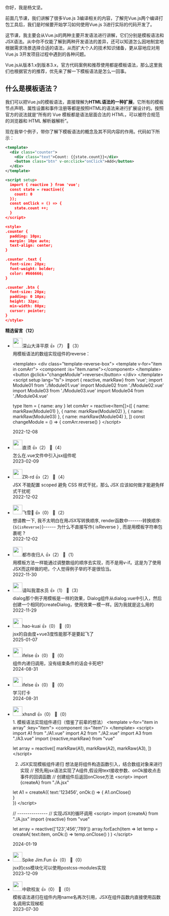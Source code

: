 你好，我是杨文坚。

前面几节课，我们讲解了很多Vue.js 3编译相关的内容，了解完Vue.js两个编译打包工具后，我们是时候要开始学习如何使用Vue.js 3进行实际的代码开发了。

这节课，我主要会从Vue.js的两种主要开发语法进行讲解，它们分别是模板语法和JSX语法。从中你不仅能了解到两种开发语法的差异，还可以知道怎么因地制宜地根据需求场景选择合适的语法，从而扩大个人的技术知识储备，更从容地应对用Vue.js 3开发项目过程中遇到的各种问题。

Vue.js从版本1.x到版本3.x，官方代码案例和推荐使用都是模板语法，那么这里我们也根据官方的推荐，优先来了解一下模板语法是怎么一回事。

## 什么是模板语法？

我们可以把Vue.js的模板语法，直接理解为**HTML语法的一种扩展**，它所有的模板节点声明、属性设置和事件注册等都是按照HTML的语法来进行扩展设计的。按照官方的说法就是“所有的 Vue 模板都是语法层面合法的 HTML，可以被符合规范的浏览器和 HTML 解析器解析”。

现在我举个例子，带你了解下模板语法的概念及其不同内容的作用。代码如下所示：

```xml
<template>
  <div class="counter">
    <div class="text">Count: {{state.count}}</div>
    <button class="btn" v-on:click="onClick">Add</button>
  </div>
</template>

<script setup>
  import { reactive } from 'vue';
  const state = reactive({
    count: 0
  });
  const onClick = () => {
    state.count ++;
  }
</script>

<style>
.counter {
  padding: 10px;
  margin: 10px auto;
  text-align: center;
}

.counter .text {
  font-size: 28px;
  font-weight: bolder;
  color: #666666;
}

.counter .btn {
  font-size: 20px;
  padding: 0 10px;
  height: 32px;
  min-width: 80px;
  cursor: pointer;
} 
</style>

```
<div><strong>精选留言（12）</strong></div><ul>
<li><img src="https://static001.geekbang.org/account/avatar/00/14/e0/bb/14ab8d70.jpg" width="30px"><span>深山大泽平原</span> 👍（7） 💬（3）<div>用模板语法的数组实现组件的reverse：

&lt;template&gt;
    &lt;div class=&quot;template-reverse-box&quot;&gt;
        &lt;template v-for=&quot;item in comArr&quot;&gt;
            &lt;component :is=&quot;item.name&quot;&gt;&lt;&#47;component&gt;
        &lt;&#47;template&gt;
        &lt;button @click=&quot;changeModule&quot;&gt;reverse&lt;&#47;button&gt;
    &lt;&#47;div&gt;
&lt;&#47;template&gt;
&lt;script setup lang=&quot;ts&quot;&gt;
import { reactive, markRaw} from &#39;vue&#39;;
import Module01 from &#39;.&#47;Module01.vue&#39;
import Module02 from &#39;.&#47;Module02.vue&#39;
import Module03 from &#39;.&#47;Module03.vue&#39;
import Module04 from &#39;.&#47;Module04.vue&#39;

type Item = {
    name: any
}
let comArr = reactive&lt;Item[]&gt;([
    {
        name: markRaw(Module01)
    },
    {
        name: markRaw(Module02)
    },
    {
        name: markRaw(Module03)
    },
    {
        name: markRaw(Module04)
    },
])
const changeModule = () =&gt; {
    comArr.reverse()
}
&lt;&#47;script&gt;</div>2022-12-08</li><br/><li><img src="https://static001.geekbang.org/account/avatar/00/15/e1/95/5339b68d.jpg" width="30px"><span>直须</span> 👍（2） 💬（4）<div>怎么在.vue文件中引入jsx组件呢</div>2023-02-09</li><br/><li><img src="https://static001.geekbang.org/account/avatar/00/1f/ae/27/74828c37.jpg" width="30px"><span>ZR-rd</span> 👍（2） 💬（4）<div>JSX 不能配置 scoped 避免 CSS 样式干扰，那么 JSX 应该如何做才能避免样式干扰呢</div>2022-12-02</li><br/><li><img src="https://static001.geekbang.org/account/avatar/00/2e/f8/b9/36a74bc2.jpg" width="30px"><span>飞雪👻</span> 👍（0） 💬（2）<div>想请教一下, 我不太明白在用JSX写转换顺序, render函数中-------转换顺序: {`${isReverse}`}------ 为什么不直接写作{ isReverse } , 而是用模板字符串包裹呢 ?</div>2022-12-02</li><br/><li><img src="https://static001.geekbang.org/account/avatar/00/10/5b/25/d78cc1fe.jpg" width="30px"><span>都市夜归人</span> 👍（2） 💬（1）<div>用模板方法一样能通过调整数组的顺序去实现，而不是用v-if。这是为了使用JSX而这样做的吧，个人觉得例子举的不是很恰当。</div>2022-11-30</li><br/><li><img src="https://static001.geekbang.org/account/avatar/00/28/10/fc/213c381f.jpg" width="30px"><span>请叫我潜水员</span> 👍（1） 💬（3）<div>dialog那个例子用模板是一样的效果，Dialog组件从dialog.vue中引入，然后创建一个相同的createDialog，使用效果一模一样。因为我就是这么用的</div>2022-11-29</li><br/><li><img src="https://static001.geekbang.org/account/avatar/00/13/6a/22/527904b2.jpg" width="30px"><span>hao-kuai</span> 👍（0） 💬（0）<div>jsx的自由度+vue3度性能那不是要起飞了</div>2025-01-07</li><br/><li><img src="https://static001.geekbang.org/account/avatar/00/26/eb/d7/90391376.jpg" width="30px"><span>ifelse</span> 👍（0） 💬（0）<div>组件内递归调用，没有结束条件的话会卡死吧?</div>2024-08-31</li><br/><li><img src="https://static001.geekbang.org/account/avatar/00/26/eb/d7/90391376.jpg" width="30px"><span>ifelse</span> 👍（0） 💬（0）<div>学习打卡</div>2024-08-31</li><br/><li><img src="https://static001.geekbang.org/account/avatar/00/3a/08/27/0bd80208.jpg" width="30px"><span>xhsndl</span> 👍（0） 💬（0）<div>1. 模板语法实现组件递归（借鉴了前辈的想法）
&lt;template v-for=&quot;item in array&quot; :key=&quot;item&quot;&gt;
    &lt;component :is=&quot;item&quot;&#47;&gt;
&lt;&#47;template&gt;
&lt;script&gt;
import A1 from &quot;.&#47;A1.vue&quot;
import A2 from &quot;.&#47;A2.vue&quot;
import A3 from &quot;.&#47;A3.vue&quot;
import {reactive,markRaw} from &quot;vue&quot;

let array = reactive([
    markRaw(A1),
    markRaw(A2),
    markRaw(A3),
])
&lt;&#47;script&gt;

2. JSX实现模板组件递归
想法是将组件构造函数引入，结合数组对象来进行实现
&#47;&#47; 预先用jsx语法实现了A组件,假设用text接收参数、onOk接收点击事件的回调函数
&#47;&#47; 创建组件后返回onClose方法
&lt;script&gt;
import {createA} from &quot;.&#47;A.jsx&quot;

let A1 = createA({
  text:&#39;123456&#39;,
  onOk:() =&gt; {
      A1.onClose()  
  }  
})
&lt;&#47;script&gt;

&#47;&#47; ---------------
&#47;&#47; 实现JSX的循环调用
&lt;script&gt;
import {createA} from &quot;.&#47;A.jsx&quot;
import {reactive} from &quot;vue&quot;

let array = reactive([&#39;123&#39;,&#39;456&#39;,&#39;789&#39;])
array.forEach(item =&gt; 
    let temp = createA(
        text:item,
        onOk:() =&gt; temp.onClose()
    )
)
&lt;&#47;script&gt;</div>2024-01-19</li><br/><li><img src="https://static001.geekbang.org/account/avatar/00/13/d8/e3/987c9195.jpg" width="30px"><span>Spike Jim.Fun</span> 👍（0） 💬（0）<div>jsx的css模块化可以使用postcss-modules实现</div>2023-12-09</li><br/><li><img src="https://static001.geekbang.org/account/avatar/00/31/4b/77/791d0f5e.jpg" width="30px"><span>中欧校友</span> 👍（0） 💬（0）<div>模板语法递归在组件内用name名再次引用，JSX在组件函数内直接使用函数名调用实现梯柜</div>2023-07-30</li><br/>
</ul>
